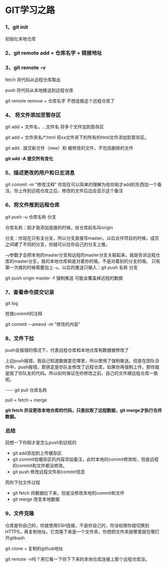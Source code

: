# GIT学习之路

### 1、git init

初始化本地仓库

### 2、git remote add + 仓库名字 + 链接地址

### 3、git remote -v

fetch 将代码从远程仓库取出

push 将代码从本地推送到远程仓库

git remote remove + 仓库名字 不想连接这个远程仓库了

### 4、 将文件添加至暂存区

git add  + 文件名，...文件名  将多个文件加到暂存区

git add + 文件夹名/*.html 将xx文件夹下的所有的html文件添加到暂存区。

git add . 提交新文件（new）和 被修改的文件，不包括删除的文件

**git add -A 提交所有变化**

### 5、描述更改的用户和日志消息

git commit -m "修改注释"  你现在可以简单的理解为给你刚才add的东西加一个备注，你上传到远程仓库之后，修改的文件后边会显示这个备注

### 6、将文件推到远程仓库

git push -u 仓库名称 分支

仓库名称：刚才我添加连接的时候，给仓库起名叫origin

分支：你现在只有主分支，所以分支直接写master。以后合作项目的时候，成员之间建了不同的分支，你就可以往你自己的分支上推。

 `–u`参数才会把本地的master分支和远程的master分支关联起来，就是告诉远程仓库的master分支，我的本地仓库和是对着你的哦，不是对着别的分支的哦。
只有第一次推的时候需要加上`-u`，以后的推送只输入：git push 名称 分支

git push origin master -f  强制推送 可能会覆盖掉远程的数据

### 7、查看命令提交记录

git log

抢救commit的注释

git commit --amend -m "修改的内容"

### 8、文件下拉

push会报错的情况下，代表远程仓库和本地仓库有数据被修改了

上边push报错，我自己知道数据差在哪里，所以使用了强制推送。但是在团队合作中，push报错，那铁定是你队友修改了远程仓库，如果你再强制上传，那你就是毁了你队友的代码。所以如何保证在你修改之前，自己的文件跟远程仓库一致呢。

---- git pull 仓库名称

pull = fetch + merge

**git fetch 并没更改本地仓库的代码，只是拉取了远程数据，git merge才执行合并数据。**



### 总结

回想一下你刚才是怎么push到远程的

- git add添加到上传缓存区
- git commit给缓存区的内容添加备注，此时本地的commit修改啦，但是远程的commit和文件都没修改。
- git push 修改远程文件和commit信息

而你下拉文件过程

- git fetch 将数据拉下来，但是没修改本地的commit和文件
- git merge 改变本地数据



### 9、文件克隆

仓库是你自己的，你就使用SSH连接，不是你自己的，你没权限你就切换到HTTPS，再复制地址。它克隆下来是一个文件夹，你想把文件夹放哪里就在哪打开gitbash

git clone + 复制的github地址

git remote -v吗？用它看一下你下下来的本地仓库连接上那个远程仓库没。